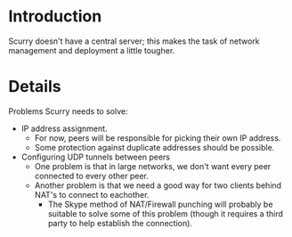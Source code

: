 # Introduction #

Scurry doesn't have a central server; this makes the task of network management and deployment a little tougher.

# Details #

Problems Scurry needs to solve:
  * IP address assignment.
    * For now, peers will be responsible for picking their own IP address.
    * Some protection against duplicate addresses should be possible.
  * Configuring UDP tunnels between peers
    * One problem is that in large networks, we don't want every peer connected to every other peer.
    * Another problem is that we need a good way for two clients behind NAT's to connect to eachother.
      * The Skype method of NAT/Firewall punching will probably be suitable to solve some of this problem (though it requires a third party to help establish the connection).